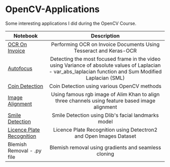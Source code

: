 # OpenCV-Applications
Some interesting applications I did during the OpenCV Course.

| Notebook      | Description   |
| ------------- |:-------------:|
| [OCR On Invoice](http://nbviewer.jupyter.org/github/Uxell/OpenCV-Applications/blob/main/OCR_on_invoice/OCR_on_Invoice.ipynb) | Performing OCR on Invoice Documents Using Tesseract and Keras-OCR |
| [Autofocus](http://nbviewer.jupyter.org/github/Uxell/OpenCV-Applications/blob/main/auto_focus/Autofocus-assignment.ipynb) | Detecting the most focused frame in the video using Variance of absolute values of Laplacian - var_abs_laplacian function and Sum Modified Laplacian (SML) |
| [Coin Detection](http://nbviewer.jupyter.org/github/Uxell/OpenCV-Applications/blob/main/coin_detection/Coin-Detection-Assignment.ipynb) | Coin Detection using various OpenCV methods|
| [Image Alignment](http://nbviewer.jupyter.org/github/Uxell/OpenCV-Applications/blob/main/image_alignment/Assignment_Feature_based_Image_Alignment.ipynb) | Using famous rgb image of Alim Khan to align three channels using feature based image alignment |
| [Smile Detection](http://nbviewer.jupyter.org/github/Uxell/OpenCV-Applications/blob/main/smile_detection/Smile_Detection.ipynb) | Smile Detection using Dlib's facial landmarks model |
| [Licence Plate Recognition](http://nbviewer.jupyter.org/github/Uxell/OpenCV-Applications/blob/main/licence_plate_recognition.ipynb) | Licence Plate Recognition using Detectron2 and Open Images Dataset |
| Blemish Removal - .py file | Blemish removal using gradients and seamless cloning |
